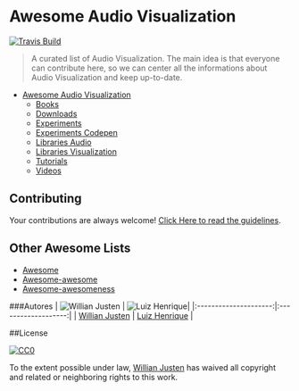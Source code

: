 # Awesome Audio Visualization

[![Travis Build](https://travis-ci.org/willianjusten/awesome-audio-visualization.svg?branch=master)](https://travis-ci.org/willianjusten/awesome-audio-visualization)

> A curated list of Audio Visualization. The main idea is that everyone can contribute here, so we can center all the informations about Audio Visualization and keep up-to-date.

- [Awesome Audio Visualization](#awesome-audio-visualization)
  - [Books](topics/books.md)
  - [Downloads](topics/downloads.md)
  - [Experiments](topics/experiments.md)
  - [Experiments Codepen](topics/experiments-codepen.md)
  - [Libraries Audio](topics/libraries-audio.md)
  - [Libraries Visualization](topics/libraries-visualization.md)
  - [Tutorials](topics/tutorials.md)
  - [Videos](topics/videos.md)

## Contributing

Your contributions are always welcome! [Click Here to read the guidelines](https://github.com/willianjusten/awesome-svg/blob/master/contributing.md).

## Other Awesome Lists

* [Awesome](https://github.com/sindresorhus/awesome)
* [Awesome-awesome](https://github.com/emijrp/awesome-awesome)
* [Awesome-awesomeness](https://github.com/bayandin/awesome-awesomeness)

###Autores
| ![Willian Justen](https://avatars2.githubusercontent.com/u/3991845?v=3&s=150)                | ![Luiz Henrique](https://avatars2.githubusercontent.com/u/12835911?v=3&s=150)|
|:---------------------:|:-------------------:|
|  [Willian Justen](https://github.com/willianjusten/)   |     [Luiz Henrique](https://github.com/lhbzr)    |


##License

[![CC0](https://i.creativecommons.org/l/by/4.0/88x31.png)](http://creativecommons.org/licenses/by/4.0/)

To the extent possible under law, [Willian Justen](http://github.com/willianjusten) has waived all copyright and related or neighboring rights to this work.
